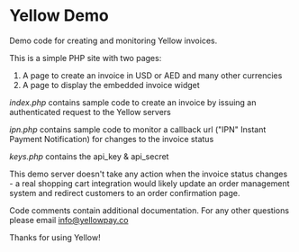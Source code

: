Yellow Demo
==========

Demo code for creating and monitoring Yellow invoices.

This is a simple PHP site with two pages:

1. A page to create an invoice in USD or AED and many other currencies
2. A page to display the embedded invoice widget

*index.php* contains sample code to create an invoice by issuing an authenticated request to the Yellow servers

*ipn.php* contains sample code to monitor a callback url ("IPN" Instant Payment Notification) for changes to the invoice status

*keys.php* contains the api_key & api_secret

This demo server doesn't take any action when the invoice status changes - a real shopping cart integration would likely update an order management system and redirect customers to an order confirmation page.

Code comments contain additional documentation. For any other questions please email info@yellowpay.co

Thanks for using Yellow!
